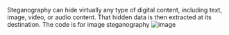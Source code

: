 Steganography can hide virtually any type of digital content, including text, image, video, or audio content. That hidden data is then extracted at its destination.
The code is for image steganography 
![image](https://github.com/poojamaurya3477/Steganography/assets/119335176/24c726f5-32f7-4118-8a20-758c744aa4ef)

